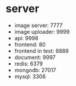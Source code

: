 # server

+ image server: 7777
+ image uploader: 9999
+ api: 9998
+ frontend: 80
+ frontend in test: 8888
+ document: 9997
+ redis: 6379
+ mongodb: 27017
+ mysql: 3306
